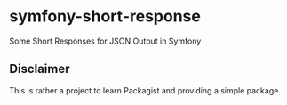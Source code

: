 # symfony-short-response
Some Short Responses for JSON Output in Symfony

## Disclaimer
This is rather a project to learn Packagist and providing a simple package
